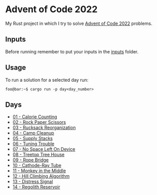# Advent of Code 2022

My Rust project in which I try to solve [Advent of Code 2022](https://adventofcode.com/2022/) problems.

## Inputs

Before running remember to put your inputs in the [inputs](inputs/) folder.

## Usage

To run a solution for a selected day run:

```console
foo@bar:~$ cargo run -p day<day_number>
```

## Days
- [01 - Calorie Counting](crates/day01)
- [02 - Rock Paper Scissors](crates/day02)
- [03 - Rucksack Reorganization](crates/day03)
- [04 - Camp Cleanup](crates/day04)
- [05 - Supply Stacks](crates/day05)
- [06 - Tuning Trouble](crates/day06)
- [07 - No Space Left On Device](crates/day07)
- [08 - Treetop Tree House](crates/day08)
- [09 - Rope Bridge](crates/day09)
- [10 - Cathode-Ray Tube](crates/day10)
- [11 - Monkey in the Middle](crates/day11)
- [12 - Hill Climbing Algorithm](crates/day12)
- [13 - Distress Signal](crates/day13)
- [14 - Regolith Reservoir](crates/day14)